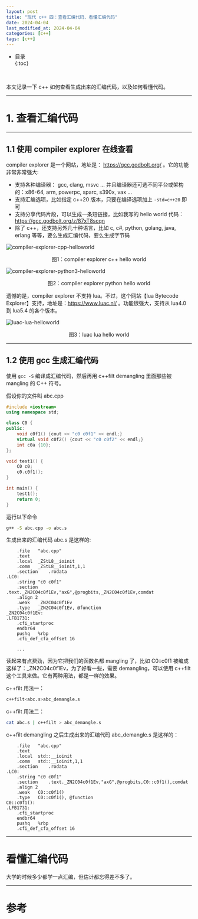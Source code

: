 ```yaml
---
layout: post
title: "现代 c++ 四：查看汇编代码、看懂汇编代码"
date: 2024-04-04
last_modified_at: 2024-04-04
categories: [c++]
tags: [c++]
---
```


* 目录  
{:toc}
<br/>


本文记录一下 c++ 如何查看生成出来的汇编代码，以及如何看懂代码。   

---

# 1. 查看汇编代码

---

## 1.1 使用 compiler explorer 在线查看

compiler explorer 是一个网站，地址是： https://gcc.godbolt.org/ 。它的功能非常非常强大:   

* 支持各种编译器： gcc, clang, msvc ... 并且编译器还可选不同平台或架构的：x86-64, arm, powerpc, sparc, s390x, vax ...   
* 支持汇编选项，比如指定 c++20 版本，只要在编译选项加上 `-std=c++20` 即可
* 支持分享代码片段，可以生成一条短链接，比如我写的 hello world 代码： https://gcc.godbolt.org/z/87xT8scqn  
* 除了 c++，还支持另外几十种语言，比如 c, c#, python, golang, java, erlang 等等，要么生成汇编代码，要么生成字节码   

![compiler-explorer-cpp-helloworld](https://blog.antsmallant.top/media/blog/modern-cpp/compiler-explorer-cpp-helloworld.png)   
<center>图1：compiler explorer c++ hello world</center>

![compiler-explorer-python3-helloworld](https://blog.antsmallant.top/media/blog/modern-cpp/compiler-explorer-python3-helloworld.png)   
<center>图2：compiler explorer python hello world</center>


遗憾的是，compiler explorer 不支持 lua。不过，这个网站【lua Bytecode Explorer】支持，地址是：https://www.luac.nl/ 。功能很强大，支持从 lua4.0 到 lua5.4 的各个版本。  

![luac-lua-helloworld](https://blog.antsmallant.top/media/blog/modern-cpp/luac-lua-helloworld.png)   
<center>图3：luac lua hello world</center>


---

## 1.2 使用 gcc 生成汇编代码

使用 `gcc -S` 编译成汇编代码，然后再用 c++filt demangling 里面那些被 mangling 的 C++ 符号。    

假设你的文件叫 abc.cpp   

```cpp
#include <iostream>
using namespace std;

class C0 {
public:
    void c0f1() {cout << "c0 c0f1" << endl;}
    virtual void c0f2() {cout << "c0 c0f2" << endl;}
    int c0a {10};
};

void test1() {
    C0 c0;
    c0.c0f1();
}

int main() {
    test1();
    return 0;
}
```

运行以下命令   

```bash
g++ -S abc.cpp -o abc.s
```

生成出来的汇编代码 abc.s 是这样的:   

```
	.file	"abc.cpp"
	.text
	.local	_ZStL8__ioinit
	.comm	_ZStL8__ioinit,1,1
	.section	.rodata
.LC0:
	.string	"c0 c0f1"
	.section	.text._ZN2C04c0f1Ev,"axG",@progbits,_ZN2C04c0f1Ev,comdat
	.align 2
	.weak	_ZN2C04c0f1Ev
	.type	_ZN2C04c0f1Ev, @function
_ZN2C04c0f1Ev:
.LFB1731:
	.cfi_startproc
	endbr64
	pushq	%rbp
	.cfi_def_cfa_offset 16

    ...
```

读起来有点费劲，因为它把我们的函数名都 mangling 了，比如 C0::c0f1 被编成这样了：_ZN2C04c0f1Ev，为了好看一些，需要 demangling，可以使用 c++filt 这个工具来做。它有两种用法，都是一样的效果。  

c++filt 用法一：  

```bash
c++filt<abc.s>abc_demangle.s
```

c++filt 用法二：  

```bash
cat abc.s | c++filt > abc_demangle.s
```

c++filt demangling 之后生成出来的汇编代码 abc_demangle.s 是这样的：    

```
	.file	"abc.cpp"
	.text
	.local	std::__ioinit
	.comm	std::__ioinit,1,1
	.section	.rodata
.LC0:
	.string	"c0 c0f1"
	.section	.text._ZN2C04c0f1Ev,"axG",@progbits,C0::c0f1(),comdat
	.align 2
	.weak	C0::c0f1()
	.type	C0::c0f1(), @function
C0::c0f1():
.LFB1731:
	.cfi_startproc
	endbr64
	pushq	%rbp
	.cfi_def_cfa_offset 16
```

---

# 看懂汇编代码

大学的时候多少都学一点汇编，但估计都忘得差不多了。

---

# 参考